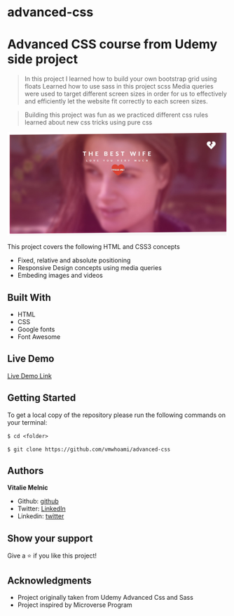 # advanced-css

# Advanced CSS course from Udemy side project


> In this project I learned how to build your own bootstrap grid using floats
> Learned how to use sass in this project scss 
> Media queries were used to target different screen sizes in order for us to effectively and efficiently let the website fit correctly to each screen sizes.

> Building this project was fun as we practiced different css rules learned about new css tricks using pure css

![screenshot](https://raw.githubusercontent.com/vmwhoami/advanced-css/work-home/img/Screenshot_1.jpg)


This project covers the following HTML and CSS3 concepts

- Fixed, relative and absolute positioning
- Responsive Design concepts using media queries
- Embeding images and videos

## Built With

- HTML
- CSS
- Google fonts
- Font Awesome

## Live Demo

[Live Demo Link](#)

## Getting Started

To get a local copy of the repository please run the following commands on your terminal:

```
$ cd <folder>
```

```
$ git clone https://github.com/vmwhoami/advanced-css

```

## Authors

**Vitalie Melnic**

- Github: [github](https://github.com/vmwhoami)
- Twitter: [LinkedIn](https://www.linkedin.com/in/vitalie-melnic-5802198a/)
- Linkedin: [twitter](https://twitter.com/vmwhoami)


## Show your support

Give a ⭐️ if you like this project!

## Acknowledgments

- Project originally taken from Udemy Advanced Css and Sass
- Project inspired by Microverse Program
